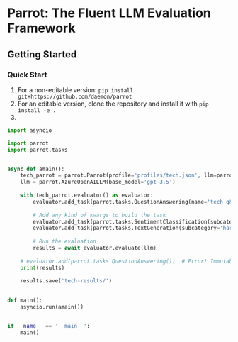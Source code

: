 # Parrot: The Fluent LLM Evaluation Framework

## Getting Started

### Quick Start

1. For a non-editable version: `pip install git+https://github.com/daemon/parrot`
2. For an editable version, clone the repository and install it with `pip install -e .`
3. 
```python
import asyncio

import parrot
import parrot.tasks


async def amain():
    tech_parrot = parrot.Parrot(profile='profiles/tech.json', llm=parrot.AzureOpenAILLM(base_model='gpt-4o'))
    llm = parrot.AzureOpenAILLM(base_model='gpt-3.5')
    
    with tech_parrot.evaluator() as evaluator:
        evaluator.add_task(parrot.tasks.QuestionAnswering(name='tech q&a'), n=100)  # 100 rows; n is optional
        
        # Add any kind of kwargs to build the task
        evaluator.add_task(parrot.tasks.SentimentClassification(subcategory='software')) 
        evaluator.add_task(parrot.tasks.TextGeneration(subcategory='hardware', difficulty='hard'))
        
        # Run the evaluation
        results = await evaluator.evaluate(llm)
    
    # evaluator.add(parrot.tasks.QuestionAnswering())  # Error! Immutable evaluator
    print(results)
    
    results.save('tech-results/')

    
def main():
    asyncio.run(amain())


if __name__ == '__main__':
    main()
```
